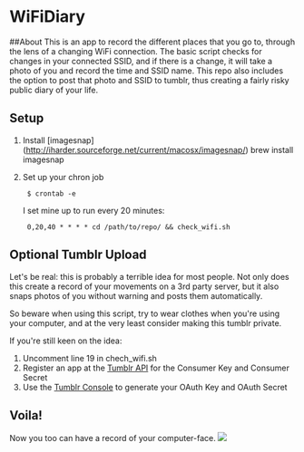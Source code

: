 WiFiDiary
=========
##About
This is an app to record the different places that you go to, through the lens of a changing WiFi connection. The basic script checks for changes in your connected SSID, and if there is a change, it will take a photo of you and record the time and SSID name. This repo also includes the option to post that photo and SSID to tumblr, thus creating a fairly risky public diary of your life.

## Setup
1. Install [imagesnap]
(http://iharder.sourceforge.net/current/macosx/imagesnap/)
		brew install imagesnap

2. Set up your chron job

		$ crontab -e

	I set mine up to run every 20 minutes:

		0,20,40 * * * * cd /path/to/repo/ && check_wifi.sh

## Optional Tumblr Upload

Let's be real: this is probably a terrible idea for most people. Not only does this create a record of your movements on a 3rd party server, but it also snaps photos of you without warning and posts them automatically.

So beware when using this script, try to wear clothes when you're using your computer, and at the very least consider making this tumblr private.

If you're still keen on the idea:

1. Uncomment line 19 in chech_wifi.sh
2. Register an app at the [Tumblr API](https://www.tumblr.com/docs/en/api/v2) for the Consumer Key and Consumer Secret
3. Use the [Tumblr Console](https://api.tumblr.com/console) to generate your OAuth Key and OAuth Secret

## Voila!
Now you too can have a record of your computer-face.
![](http://33.media.tumblr.com/91ab16582ec3e9103aa77d8f1c4aabb6/tumblr_nc82suIKUT1tmz7aco1_1280.jpg)
